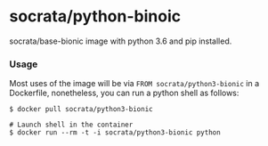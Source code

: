 socrata/python-binoic
=====================

socrata/base-bionic image with python 3.6 and pip installed.

### Usage

Most uses of the image will be via `FROM socrata/python3-bionic` in a Dockerfile, nonetheless, you can run a python shell as follows:

    $ docker pull socrata/python3-bionic

    # Launch shell in the container
    $ docker run --rm -t -i socrata/python3-bionic python
